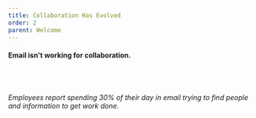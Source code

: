 ```yaml
---
title: Collaboration Has Evolved
order: 2
parent: Welcome
---
```



#### Email isn't working for collaboration.

###### &nbsp;

###### Employees report spending 30% of their day in email trying to find people and information to get work done.

&nbsp;

&nbsp;